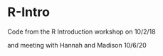 # R-Intro
Code from the R Introduction workshop on 10/2/18

and meeting with Hannah and Madison 10/6/20